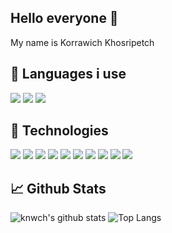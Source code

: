 ## Hello everyone 👋
My name is Korrawich Khosripetch

## :wrench: Languages i use

![](https://img.shields.io/badge/JavaScript-informational?style=flat&logo=javascript&logoColor=white&color=42b883)<!-- javascript -->
![](https://img.shields.io/badge/Java-informational?style=flat&logo=java&logoColor=white&color=42b883)<!-- java -->
![](https://img.shields.io/badge/Python-informational?style=flat&logo=python&logoColor=white&color=42b883)<!-- python -->

## :wrench: Technologies

![](https://img.shields.io/badge/OS-macOS-informational?style=flat&logo=apple&logoColor=white&color=42b883)<!-- apple -->
![](https://img.shields.io/badge/Editor-VS_Code-informational?style=flat&logo=visual-studio-code&logoColor=white&color=42b883)<!-- vscode -->
![](https://img.shields.io/badge/Code-JavaScript-informational?style=flat&logo=javascript&logoColor=white&color=42b883)<!-- javascript -->
![](https://img.shields.io/badge/Code-React-informational?style=flat&logo=react&logoColor=white&color=42b883)<!-- react -->
![](https://img.shields.io/badge/Code-React_Native-informational?style=flat&logo=react&logoColor=white&color=42b883)<!-- reactnative-->
![](https://img.shields.io/badge/Code-Python-informational?style=flat&logo=python&logoColor=white&color=42b883)<!-- python -->
![](https://img.shields.io/badge/Tools-Firebase-informational?style=flat&logo=firebase&logoColor=white&color=42b883)<!-- firebase -->
![](https://img.shields.io/badge/Tools-MongoDB-informational?style=flat&logo=mongodb&logoColor=white&color=42b883)<!-- mongodb -->
![](https://img.shields.io/badge/Code-Java-informational?style=flat&logo=java&logoColor=white&color=42b883)<!-- java -->
![](https://img.shields.io/badge/Tools-Mapbox-informational?style=flat&logo=mapbox&logoColor=white&color=42b883)<!-- mapbox -->

## :chart_with_upwards_trend:	Github Stats

![knwch's github stats](https://github-readme-stats.vercel.app/api?username=knwch&show_icons=true&count_private=true&theme=vue&hide=stars,issues)
![Top Langs](https://github-readme-stats.vercel.app/api/top-langs/?username=knwch&layout=compact&theme=vue&hide=html,css)

<!--
**knwch/knwch** is a ✨ _special_ ✨ repository because its `README.md` (this file) appears on your GitHub profile.

Here are some ideas to get you started:

- 🔭 I’m currently working on ...
- 🌱 I’m currently learning ...
- 👯 I’m looking to collaborate on ...
- 🤔 I’m looking for help with ...
- 💬 Ask me about ...
- 📫 How to reach me: ...
- 😄 Pronouns: ...
- ⚡ Fun fact: ...
-->
